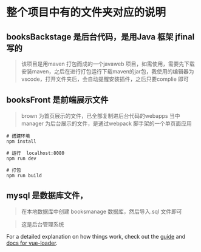 # 整个项目中有的文件夹对应的说明

## booksBackstage 是后台代码，是用Java 框架 jfinal 写的 

>该项目是用maven 打包而成的一个javaweb 项目，如需使用，需要先下载安装maven，之后在进行打包运行下载maven的jar包，我使用的编辑器为vscode，打开文件夹后，会自动提醒安装插件，之后只要complie 即可

## booksFront 是前端展示文件

> brown 为首页展示的文件，已全部复制进后台代码的webapps 当中
> manager 为后台展示的文件，是通过webpack 脚手架的一个单页面应用
  
``` 使用：
# 搭建环境
npm install

# 运行  localhost:8080
npm run dev

# 打包
npm run build

```

## mysql 是数据库文件，

> 在本地数据库中创建 booksmanage 数据库，然后导入.sql 文件即可

> 这是后台管理系统

For a detailed explanation on how things work, check out the [guide](http://vuejs-templates.github.io/webpack/) and [docs for vue-loader](http://vuejs.github.io/vue-loader).
